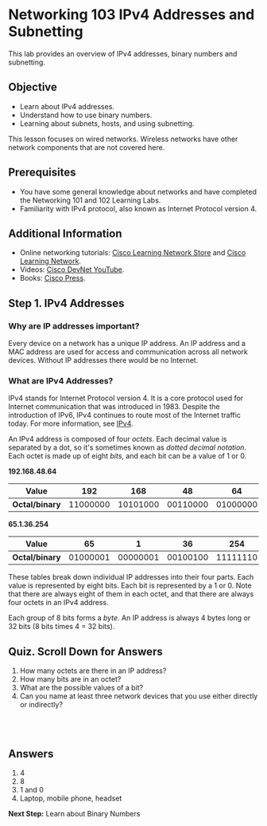 
# Networking 103 IPv4 Addresses and Subnetting #

This lab provides an overview of IPv4 addresses, binary numbers and subnetting.

## Objective ##

* Learn about IPv4 addresses.
* Understand how to use binary numbers.
* Learning about subnets, hosts, and using subnetting.

This lesson focuses on wired networks. Wireless networks have other network components that are not covered here.

## Prerequisites

* You have some general knowledge about networks and have completed the Networking 101 and 102 Learning Labs.
* Familiarity with IPv4 protocol, also known as Internet Protocol version 4.

## Additional Information

* Online networking tutorials: [Cisco Learning Network Store](https://learningnetworkstore.cisco.com/) and [Cisco Learning Network](https://learningnetwork.cisco.com/welcome).
* Videos: [Cisco DevNet YouTube](https://www.youtube.com/ciscodevnetchannel/).
* Books: [Cisco Press](http://www.ciscopress.com/).


## Step 1. IPv4 Addresses

### Why are IP addresses important?
Every device on a network has a unique IP address. An IP address and a MAC address are used for access and communication across all network devices. Without IP addresses there would be no Internet.

### What are IPv4 Addresses?
IPv4 stands for Internet Protocol version 4. It is a core protocol used for Internet communication that was introduced in 1983. Despite the introduction of IPv6, IPv4 continues to route most of the Internet traffic today. For more information, see [IPv4](https://en.wikipedia.org/wiki/IPv4).

An IPv4 address is composed of four *octets*. Each decimal value is separated by a dot, so it's sometimes known as *dotted decimal notation*. Each octet is made up of eight *bits*, and each bit can be a value of 1 or 0.

**192.168.48.64**

| **Value**        | 192      | 168      | 48       | 64       |
|------------------|----------|----------|----------|----------|
| **Octal/binary** | 11000000 | 10101000 | 00110000 | 01000000 |

**65.1.36.254**

| **Value**        | 65       | 1        | 36       | 254      |
|------------------|----------|----------|----------|----------|
| **Octal/binary** | 01000001 | 00000001 | 00100100 | 11111110 |

These tables break down  individual IP addresses into their four parts. Each value is represented by eight bits. Each bit is represented by a 1 or 0. Note that there are always eight of them in each octet, and that there are always four octets in an IPv4 address.

Each group of 8 bits forms a *byte*. An IP address is always 4 bytes long or 32 bits (8 bits times 4 = 32 bits).

## Quiz. Scroll Down for Answers
1. How many octets are there in an IP address?
2. How many bits are in an octet?
3. What are the possible values of a bit?
4. Can you name at least three network devices that you use either directly or indirectly?
<br/>
<br/>

## Answers
1. 4
2. 8
3. 1 and 0
4. Laptop, mobile phone, headset

**Next Step:**  Learn about Binary Numbers
